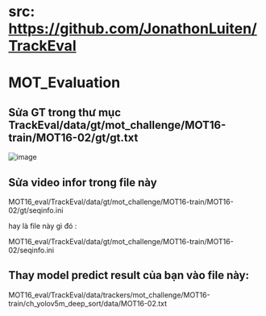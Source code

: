 # src: https://github.com/JonathonLuiten/TrackEval
# MOT_Evaluation

## Sửa GT trong thư mục TrackEval/data/gt/mot_challenge/MOT16-train/MOT16-02/gt/gt.txt
![image](https://user-images.githubusercontent.com/26327367/123037320-ace62680-d418-11eb-9731-2996c66d598d.png)
## Sửa video infor trong file này
MOT16_eval/TrackEval/data/gt/mot_challenge/MOT16-train/MOT16-02/gt/seqinfo.ini

hay là file này gì đó :

MOT16_eval/TrackEval/data/gt/mot_challenge/MOT16-train/MOT16-02/seqinfo.ini
## Thay model predict result của bạn vào file này: 
MOT16_eval/TrackEval/data/trackers/mot_challenge/MOT16-train/ch_yolov5m_deep_sort/data/MOT16-02.txt

